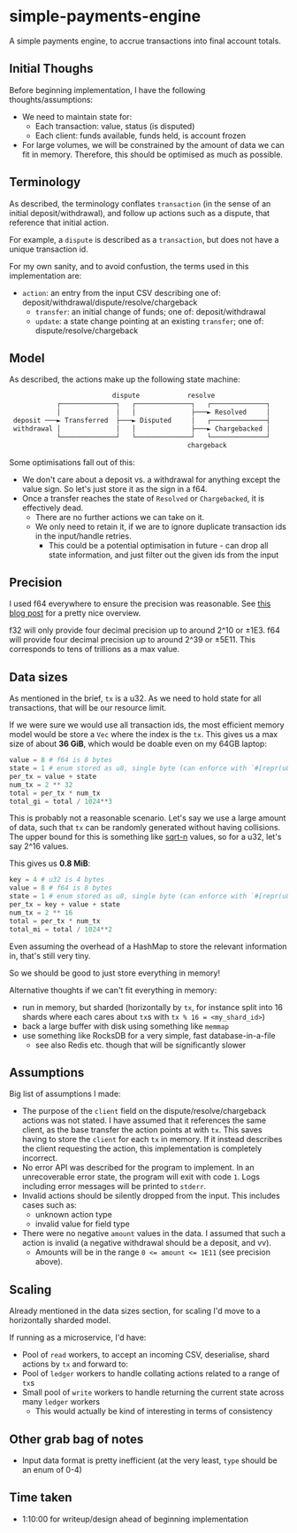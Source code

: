 # simple-payments-engine

A simple payments engine, to accrue transactions into final account totals.

## Initial Thoughs

Before beginning implementation, I have the following thoughts/assumptions:

- We need to maintain state for:
  - Each transaction: value, status (is disputed)
  - Each client: funds available, funds held, is account frozen
- For large volumes, we will be constrained by the amount of data we can fit in memory. Therefore, this should be optimised as much as possible.

## Terminology

As described, the terminology conflates `transaction` (in the sense of an initial deposit/withdrawal),
and follow up actions such as a dispute, that reference that initial action.

For example, a `dispute` is described as a `transaction`, but does not have a unique transaction id.

For my own sanity, and to avoid confustion, the terms used in this implementation are:

- `action`: an entry from the input CSV describing one of: deposit/withdrawal/dispute/resolve/chargeback
  - `transfer`: an initial change of funds; one of: deposit/withdrawal
  - `update`: a state change pointing at an existing `transfer`; one of: dispute/resolve/chargeback

## Model

As described, the actions make up the following state machine:

```txt
                          dispute            resolve
            ┌──────────────┐   ┌──────────────┐   ┌──────────────┐
            │              │   │              ├───► Resolved     │
 deposit ───► Transferred  ├───► Disputed     │   ┌──────────────┤
 withdrawal │              │   │              ├───► Chargebacked │
            └──────────────┘   └──────────────┘   └──────────────┘
                                             chargeback
```

Some optimisations fall out of this:

- We don't care about a deposit vs. a withdrawal for anything except the value sign. So let's just store it as the sign in a f64.
- Once a transfer reaches the state of `Resolved` or `Chargebacked`, it is effectively dead.
  - There are no further actions we can take on it.
  - We only need to retain it, if we are to ignore duplicate transaction ids in the input/handle retries.
    - This could be a potential optimisation in future - can drop all state information, and just filter out the given ids from the input

## Precision

I used f64 everywhere to ensure the precision was reasonable. See [this blog post](https://blog.demofox.org/2017/11/21/floating-point-precision/) for a pretty nice overview.

f32 will only provide four decimal precision up to around 2^10 or ±1E3. f64 will provide four decimal precision up to around 2^39 or ±5E11. This corresponds to tens of trillions as a max value.

## Data sizes

As mentioned in the brief, `tx` is a u32. As we need to hold state for all transactions, that will be our resource limit.

If we were sure we would use all transaction ids, the most efficient memory model would be store a `Vec` where the index is the `tx`. This gives us a max size of about **36 GiB**, which would be doable even on my 64GB laptop:

```python
value = 8 # f64 is 8 bytes
state = 1 # enum stored as u8, single byte (can enforce with `#[repr(u8)]`
per_tx = value + state
num_tx = 2 ** 32
total = per_tx * num_tx
total_gi = total / 1024**3
```

This is probably not a reasonable scenario. Let's say we use a large amount of data, such that `tx`
can be randomly generated without having collisions. The upper bound for this is something like
[sqrt-n](https://www.johndcook.com/blog/2017/01/10/probability-of-secure-hash-collisions) values, so
for a u32, let's say 2^16 values.

This gives us **0.8 MiB**:

```python
key = 4 # u32 is 4 bytes
value = 8 # f64 is 8 bytes
state = 1 # enum stored as u8, single byte (can enforce with `#[repr(u8)]`
per_tx = key + value + state
num_tx = 2 ** 16
total = per_tx * num_tx
total_mi = total / 1024**2
```

Even assuming the overhead of a HashMap to store the relevant information in, that's still very tiny.

So we should be good to just store everything in memory!

Alternative thoughts if we can't fit everything in memory:

- run in memory, but sharded (horizontally by `tx`, for instance split into 16 shards where each cares about `tx`s with `tx % 16 = <my_shard_id>`)
- back a large buffer with disk using something like `memmap`
- use something like RocksDB for a very simple, fast database-in-a-file
  - see also Redis etc. though that will be significantly slower

## Assumptions

Big list of assumptions I made:

- The purpose of the `client` field on the dispute/resolve/chargeback actions was not stated.
  I have assumed that it references the same client, as the base transfer the action points at with `tx`.
  This saves having to store the `client` for each `tx` in memory. If it instead describes the client requesting the action,
  this implementation is completely incorrect.
- No error API was described for the program to implement.
  In an unrecoverable error state, the program will exit with code `1`.
  Logs including error messages will be printed to `stderr`.
- Invalid actions should be silently dropped from the input. This includes cases such as:
  - unknown action type
  - invalid value for field type
- There were no negative `amount` values in the data. I assumed that such a action is invalid (a negative withdrawal should be a deposit, and vv).
  - Amounts will be in the range `0 <= amount <= 1E11` (see precision above).

## Scaling

Already mentioned in the data sizes section, for scaling I'd move to a horizontally sharded model.

If running as a microservice, I'd have:

- Pool of `read` workers, to accept an incoming CSV, deserialise, shard actions by `tx` and forward to:
- Pool of `ledger` workers to handle collating actions related to a range of `tx`s
- Small pool of `write` workers to handle returning the current state across many `ledger` workers
  - This would actually be kind of interesting in terms of consistency

## Other grab bag of notes

- Input data format is pretty inefficient (at the very least, `type` should be an enum of 0-4)

## Time taken

- 1:10:00 for writeup/design ahead of beginning implementation
